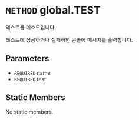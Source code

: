 # `METHOD` global.TEST
테스트용 메소드입니다.

테스트에 성공하거나 실패하면 콘솔에 메시지를 출력합니다.

## Parameters
* `REQUIRED` name 
* `REQUIRED` test 

## Static Members
No static members.
